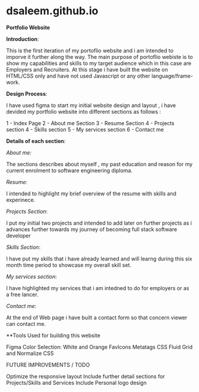 # dsaleem.github.io
**Portfolio Website**

**Introduction**:

This is the first iteration of my portoflio website and i am intended to imporve it further along the way.
The main purpose of portoflio webiste is to show my capabilities and skills to my target audience which in this case are Employers and Recruiters. 
At this stage i have built the website on HTML/CSS only and have not used Javascript or any other language/frame-work.

**Design Process**:

I have used figma to start my initial website design and layout , i have devided my portfolio website into different sections as follows :

1 - Index Page 
2 - About me Section
3 - Resume Section
4 - Projects section
4 - Skills section
5 - My services section
6 - Contact me

**Details of each section**:

_About me:_

The sections describes about myself , my past education and reason for my current enrolment to software engineering diploma.

_Resume:_

I intended to highlight my brief overview of the resume with skills and experinece.


_Projects Section_:

I put my initial two projects and intended to add later on further projects as i advances further towards my journey of becoming full stack software developer


_Skills Section_:

I have put my skills that i have already learned and will learng during this six month time period to showcase my overall skill set.

_My services section_:

I have highlighted my services that i am intedned to do for employers or as a free lancer.

_Contact me_:

At the end of Web page i have built a contact form so that concern viewer can contact me.

**Tools Used for building this website

Figma
Color Selection: White and Orange
FavIcons
Metatags
CSS Fluid Grid and Normalize CSS

FUTURE IMPROVEMENTS / TODO

Optimize the responsive layout
Include further detail sections for Projects/Skills and Services
Include Personal logo design


